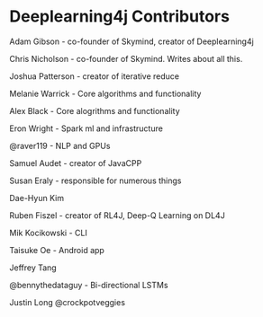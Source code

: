 # Deeplearning4j Contributors

Adam Gibson - co-founder of Skymind, creator of Deeplearning4j

Chris Nicholson - co-founder of Skymind. Writes about all this.

Joshua Patterson - creator of iterative reduce 

Melanie Warrick - Core algorithms and functionality

Alex Black - Core alogrithms and functionality

Eron Wright - Spark ml and infrastructure

@raver119 - NLP and GPUs

Samuel Audet - creator of JavaCPP

Susan Eraly - responsible for numerous things

Dae-Hyun Kim

Ruben Fiszel - creator of RL4J, Deep-Q Learning on DL4J

Mik Kocikowski - CLI

Taisuke Oe - Android app

Jeffrey Tang

@bennythedataguy - Bi-directional LSTMs

Justin Long @crockpotveggies
   